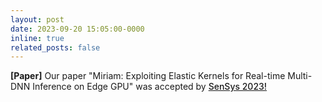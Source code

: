```yaml
---
layout: post
date: 2023-09-20 15:05:00-0000
inline: true
related_posts: false
---
```


<strong>[Paper]</strong> Our paper "Miriam: Exploiting Elastic Kernels for Real-time Multi-DNN Inference on Edge GPU" was accepted by <a href="http://sensys.acm.org/2023/program/" style="font-weight: 500;">SenSys 2023!</a>
